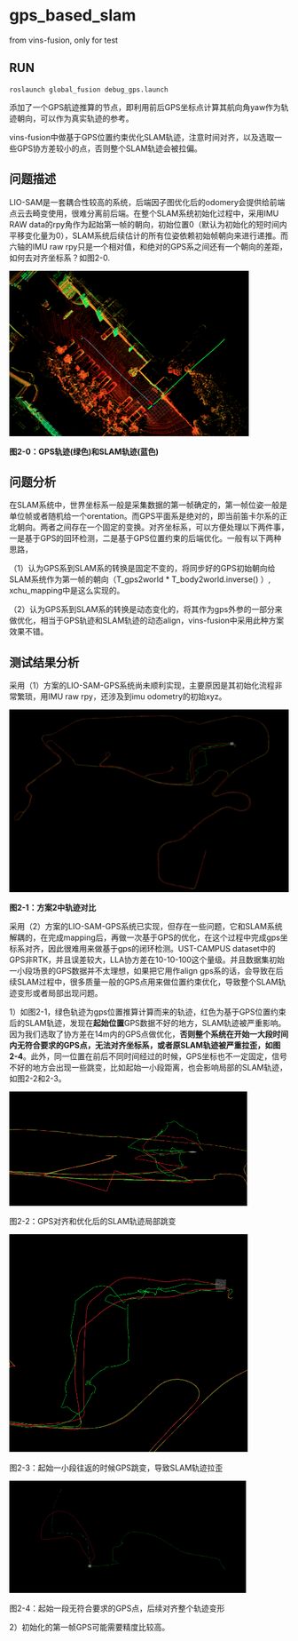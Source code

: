 # gps_based_slam
from vins-fusion, only for test

## RUN

```
roslaunch global_fusion debug_gps.launch
```

添加了一个GPS航迹推算的节点，即利用前后GPS坐标点计算其航向角yaw作为轨迹朝向，可以作为真实轨迹的参考。

vins-fusion中做基于GPS位置约束优化SLAM轨迹，注意时间对齐，以及选取一些GPS协方差较小的点，否则整个SLAM轨迹会被拉偏。





## 问题描述

LIO-SAM是一套耦合性较高的系统，后端因子图优化后的odomery会提供给前端点云去畸变使用，很难分离前后端。在整个SLAM系统初始化过程中，采用IMU RAW data的rpy角作为起始第一帧的朝向，初始位置0（默认为初始化的短时间内平移变化量为0），SLAM系统后续估计的所有位姿依赖初始帧朝向来进行递推。而六轴的IMU raw rpy只是一个相对值，和绝对的GPS系之间还有一个朝向的差距，如何去对齐坐标系？如图2-0. 

![image-20211204102102738](README/image-20211204102102738.png)

**图2-0：GPS轨迹(绿色)和SLAM轨迹(蓝色)** 



## 问题分析

在SLAM系统中，世界坐标系一般是采集数据的第一帧确定的，第一帧位姿一般是单位帧或者随机给一个orentation。而GPS平面系是绝对的，即当前笛卡尔系的正北朝向。两者之间存在一个固定的变换。对齐坐标系，可以方便处理以下两件事，一是基于GPS的回环检测，二是基于GPS位置约束的后端优化。一般有以下两种思路， 

（1）认为GPS系到SLAM系的转换是固定不变的，将同步好的GPS初始朝向给SLAM系统作为第一帧的朝向（T_gps2world * T_body2world.inverse() ）, xchu_mapping中是这么实现的。 

（2）认为GPS系到SLAM系的转换是动态变化的，将其作为gps外参的一部分来做优化，相当于GPS轨迹和SLAM轨迹的动态align，vins-fusion中采用此种方案效果不错。 

  

## 测试结果分析

采用（1）方案的LIO-SAM-GPS系统尚未顺利实现，主要原因是其初始化流程非常繁琐，用IMU raw rpy，还涉及到imu odometry的初始xyz。 

 ![image-20211204102231485](README/image-20211204102231485.png)

**图2-1：方案2中轨迹对比**

采用（2）方案的LIO-SAM-GPS系统已实现，但存在一些问题，它和SLAM系统解耦的，在完成mapping后，再做一次基于GPS的优化，在这个过程中完成gps坐标系对齐，因此很难用来做基于gps的闭环检测。UST-CAMPUS dataset中的GPS非RTK，并且误差较大，LLA协方差在10-10-100这个量级。并且数据集初始一小段场景的GPS数据并不太理想，如果把它用作align gps系的话，会导致在后续SLAM过程中，很多质量一般的GPS点用来做位置约束优化，导致整个SLAM轨迹变形或者局部出现问题。 

1）如图2-1，绿色轨迹为gps位置推算计算而来的轨迹，红色为基于GPS位置约束后的SLAM轨迹，发现在**起始位置**GPS数据不好的地方，SLAM轨迹被严重影响。因为我们选取了协方差在14m内的GPS点做优化，**否则整个系统在开始一大段时间内无符合要求的GPS点，无法对齐坐标系，或者原SLAM轨迹被严重拉歪，如图2-4**。此外，同一位置在前后不同时间经过的时候，GPS坐标也不一定固定，信号不好的地方会出现一些跳变，比如起始一小段距离，也会影响局部的SLAM轨迹，如图2-2和2-3。 

![image-20211204102250213](README/image-20211204102250213.png)

图2-2：GPS对齐和优化后的SLAM轨迹局部跳变 

![image-20211204102306452](README/image-20211204102306452.png)

图2-3：起始一小段往返的时候GPS跳变，导致SLAM轨迹拉歪

![image-20211204102324760](README/image-20211204102324760.png)

图2-4：起始一段无符合要求的GPS点，后续对齐整个轨迹变形 



2）初始化的第一帧GPS可能需要精度比较高。 
